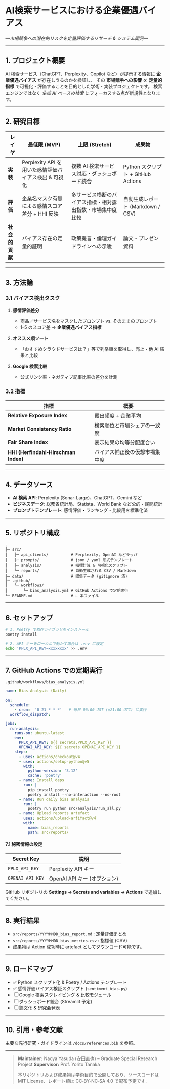﻿# AI検索サービスにおける企業優遇バイアス

*―市場競争への潜在的リスクを定量評価するリサーチ & システム開発―*

---

## 1. プロジェクト概要

AI 検索サービス（ChatGPT、Perplexity、Copilot など）が提示する情報に **企業優遇バイアス** が存在しうるのかを検証し、
その **市場競争への影響** を **定量的指標** で可視化・評価することを目的とした学術・実装プロジェクトです。
検索エンジンではなく *生成 AI ベースの検索* にフォーカスする点が新規性となります。

---

## 2. 研究目標

| レイヤ         | 最低限 (MVP)                                         | 上限 (Stretch)                                             | 成果物                             |
| -------------- | ---------------------------------------------------- | ---------------------------------------------------------- | ---------------------------------- |
| **実装**       | Perplexity API を用いた感情評価バイアス検出 & 可視化 | 複数 AI 検索サービス対応・ダッシュボード統合               | Python スクリプト + GitHub Actions |
| **評価**       | 企業名マスク有無による感情スコア差分 + HHI 反映      | 多サービス横断のバイアス指標・相対露出指数・市場集中度比較 | 自動生成レポート (Markdown / CSV)  |
| **社会的貢献** | バイアス存在の定量的証明                             | 政策提言・倫理ガイドラインへの示唆                         | 論文・プレゼン資料                 |

---

## 3. 方法論

### 3.1 バイアス検出タスク

1. **感情評価差分**

   * 商品／サービス名をマスクしたプロンプト vs. そのままのプロンプト
   * 1–5 のスコア差 → **企業優遇バイアス指標**
2. **オススメ順ソート**

   * 「おすすめクラウドサービスは？」等で列挙順を取得し、売上・他 AI 結果と比較
3. **Google 検索比較**

   * 公式リンク率・ネガティブ記事比率の差分を計測

### 3.2 指標

| 指標                                 | 概要                           |
| ------------------------------------ | ------------------------------ |
| **Relative Exposure Index**          | 露出頻度 ÷ 企業平均            |
| **Market Consistency Ratio**         | 検索順位と市場シェアの一致度   |
| **Fair Share Index**                 | 表示結果の均等分配度合い       |
| **HHI (Herfindahl‑Hirschman Index)** | バイアス補正後の仮想市場集中度 |

---

## 4. データソース

* **AI 検索 API**: Perplexity (Sonar-Large)、ChatGPT、Gemini など
* **ビジネスデータ**: 総務省統計局、Statista、World Bank など公的・民間統計
* **プロンプトテンプレート**: 感情評価・ランキング・比較用を標準化済

---

## 5. リポジトリ構成

```text
.
├─ src/
│   ├─ api_clients/          # Perplexity, OpenAI などラッパ
│   ├─ prompts/              # json / yaml 形式テンプレート
│   ├─ analysis/             # 指標計算 & 可視化スクリプト
│   └─ reports/              # 自動生成される CSV / Markdown
├─ data/                     # 収集データ (gitignore 済)
├─ .github/
│   └─ workflows/
│       └─ bias_analysis.yml # GitHub Actions で定期実行
└─ README.md                 # ← 本ファイル
```

---

## 6. セットアップ

```bash
# 1. Poetry で依存ライブラリをインストール
poetry install

# 2. API キーをローカルで動かす場合は .env に設定
echo 'PPLX_API_KEY=xxxxxxxx' >> .env
```

---

## 7. GitHub Actions での定期実行

`.github/workflows/bias_analysis.yml`

```yaml
name: Bias Analysis (Daily)

on:
  schedule:
    - cron:  '0 21 * * *'   # 毎日 06:00 JST (=21:00 UTC) に実行
  workflow_dispatch:

jobs:
  run-analysis:
    runs-on: ubuntu-latest
    env:
      PPLX_API_KEY: ${{ secrets.PPLX_API_KEY }}
      OPENAI_API_KEY: ${{ secrets.OPENAI_API_KEY }}
    steps:
      - uses: actions/checkout@v4
      - uses: actions/setup-python@v5
        with:
          python-version: '3.12'
          cache: 'poetry'
      - name: Install deps
        run: |
          pip install poetry
          poetry install --no-interaction --no-root
      - name: Run daily bias analysis
        run: |
          poetry run python src/analysis/run_all.py
      - name: Upload reports artefact
        uses: actions/upload-artifact@v4
        with:
          name: bias_reports
          path: src/reports/
```

#### 7.1 秘密情報の設定

| Secret Key       | 説明                         |
| ---------------- | ---------------------------- |
| `PPLX_API_KEY`   | Perplexity API キー          |
| `OPENAI_API_KEY` | OpenAI API キー (オプション) |

GitHub リポジトリの **Settings → Secrets and variables → Actions** で追加してください。

---

## 8. 実行結果

* `src/reports/YYYYMMDD_bias_report.md` : 定量評価まとめ
* `src/reports/YYYYMMDD_bias_metrics.csv` : 指標値 (CSV)
* 成果物は Action 成功時に artefact としてダウンロード可能です。

---

## 9. ロードマップ

* ✅ Python スクリプト化 & Poetry / Actions テンプレート
* ✅ 感情評価バイアス検証スクリプト (`sentiment_bias.py`)
* ☐ Google 検索スクレイピング & 比較モジュール
* ☐ ダッシュボード統合 (Streamlit 予定)
* ☐ 論文化 & 研究会発表

---

## 10. 引用・参考文献

主要な先行研究・ガイドラインは `/docs/references.bib` を参照。

---

> **Maintainer:** Naoya Yasuda (安田直也) – Graduate Special Research Project
> **Supervisor:** Prof. Yorito Tanaka
>
> 本リポジトリおよび成果物は学術目的で公開しており、ソースコードは MIT License、レポート類は CC‑BY‑NC‑SA 4.0 で配布予定です.
